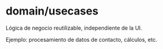 # domain/usecases

Lógica de negocio reutilizable, independiente de la UI.

Ejemplo: procesamiento de datos de contacto, cálculos, etc.
